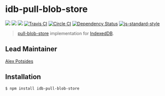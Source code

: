 # idb-pull-blob-store

[![](https://img.shields.io/badge/made%20by-Protocol%20Labs-blue.svg?style=flat-square)](http://ipn.io)
[![](https://img.shields.io/badge/project-IPFS-blue.svg?style=flat-square)](http://ipfs.io/)
[![](https://img.shields.io/badge/freenode-%23ipfs-blue.svg?style=flat-square)](http://webchat.freenode.net/?channels=%23ipfs)
[![Travis CI](https://travis-ci.org/ipfs/js-idb-pull-blob-store.svg?branch=master)](https://travis-ci.org/ipfs/js-idb-pull-blob-store)
[![Circle CI](https://circleci.com/gh/ipfs/js-idb-pull-blob-store.svg?style=svg)](https://circleci.com/gh/ipfs/js-idb-pull-blob-store)
[![Dependency Status](https://david-dm.org/ipfs/js-idb-pull-blob-store.svg?style=flat-square)](https://david-dm.org/ipfs/js-idb-pull-blob-store) [![js-standard-style](https://img.shields.io/badge/code%20style-standard-brightgreen.svg?style=flat-square)](https://github.com/feross/standard)

> [pull-blob-store](https://github.com/ipfs/interface-pull-blob-store) implementation for [IndexedDB](https://developer.mozilla.org/en-US/docs/Web/API/IndexedDB_API).

## Lead Maintainer

[Alex Potsides](https://github.com/achingbrain)

## Installation

```bash
$ npm install idb-pull-blob-store
```
